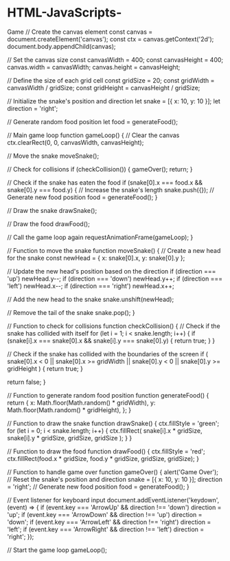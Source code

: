 # HTML-JavaScripts-
Game 
// Create the canvas element
const canvas = document.createElement('canvas');
const ctx = canvas.getContext('2d');
document.body.appendChild(canvas);

// Set the canvas size
const canvasWidth = 400;
const canvasHeight = 400;
canvas.width = canvasWidth;
canvas.height = canvasHeight;

// Define the size of each grid cell
const gridSize = 20;
const gridWidth = canvasWidth / gridSize;
const gridHeight = canvasHeight / gridSize;

// Initialize the snake's position and direction
let snake = [{ x: 10, y: 10 }];
let direction = 'right';

// Generate random food position
let food = generateFood();

// Main game loop
function gameLoop() {
  // Clear the canvas
  ctx.clearRect(0, 0, canvasWidth, canvasHeight);

  // Move the snake
  moveSnake();

  // Check for collisions
  if (checkCollision()) {
    gameOver();
    return;
  }

  // Check if the snake has eaten the food
  if (snake[0].x === food.x && snake[0].y === food.y) {
    // Increase the snake's length
    snake.push({});
    // Generate new food position
    food = generateFood();
  }

  // Draw the snake
  drawSnake();

  // Draw the food
  drawFood();

  // Call the game loop again
  requestAnimationFrame(gameLoop);
}

// Function to move the snake
function moveSnake() {
  // Create a new head for the snake
  const newHead = { x: snake[0].x, y: snake[0].y };

  // Update the new head's position based on the direction
  if (direction === 'up') newHead.y--;
  if (direction === 'down') newHead.y++;
  if (direction === 'left') newHead.x--;
  if (direction === 'right') newHead.x++;

  // Add the new head to the snake
  snake.unshift(newHead);

  // Remove the tail of the snake
  snake.pop();
}

// Function to check for collisions
function checkCollision() {
  // Check if the snake has collided with itself
  for (let i = 1; i < snake.length; i++) {
    if (snake[i].x === snake[0].x && snake[i].y === snake[0].y) {
      return true;
    }
  }

  // Check if the snake has collided with the boundaries of the screen
  if (
    snake[0].x < 0 ||
    snake[0].x >= gridWidth ||
    snake[0].y < 0 ||
    snake[0].y >= gridHeight
  ) {
    return true;
  }

  return false;
}

// Function to generate random food position
function generateFood() {
  return {
    x: Math.floor(Math.random() * gridWidth),
    y: Math.floor(Math.random() * gridHeight),
  };
}

// Function to draw the snake
function drawSnake() {
  ctx.fillStyle = 'green';
  for (let i = 0; i < snake.length; i++) {
    ctx.fillRect(
      snake[i].x * gridSize,
      snake[i].y * gridSize,
      gridSize,
      gridSize
    );
  }
}

// Function to draw the food
function drawFood() {
  ctx.fillStyle = 'red';
  ctx.fillRect(food.x * gridSize, food.y * gridSize, gridSize, gridSize);
}

// Function to handle game over
function gameOver() {
  alert('Game Over');
  // Reset the snake's position and direction
  snake = [{ x: 10, y: 10 }];
  direction = 'right';
  // Generate new food position
  food = generateFood();
}

// Event listener for keyboard input
document.addEventListener('keydown', (event) => {
  if (event.key === 'ArrowUp' && direction !== 'down') direction = 'up';
  if (event.key === 'ArrowDown' && direction !== 'up') direction = 'down';
  if (event.key === 'ArrowLeft' && direction !== 'right') direction = 'left';
  if (event.key === 'ArrowRight' && direction !== 'left') direction = 'right';
});

// Start the game loop
gameLoop();

